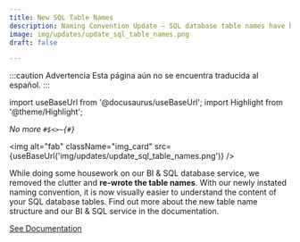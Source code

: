 ```yaml
---
title: New SQL Table Names
description: Naming Convention Update – SQL database table names have been renamed to make it even easier to work with the third-party Business Intelligence tools incorporated into Cotalker.
image: img/updates/update_sql_table_names.png
draft: false

---
```


:::caution Advertencia
Esta página aún no se encuentra traducida al español.
:::

import useBaseUrl from '@docusaurus/useBaseUrl'; 
import Highlight from '@theme/Highlight';


<div className="align-center">
<div className="card">
<div className="card__header">

<span className="hero__subtitle"><em>

No more `#$<>~{#}`

</em></span>

</div>
<div className="card__image">

<img alt="fab" className="img_card" src={useBaseUrl('img/updates/update_sql_table_names.png')} />
<br/>

</div>
<div className="card__body">

While doing some housework on our BI & SQL database service, we removed the clutter and **re-wrote the table names**. With our newly instated naming convention, it is now visually easier to understand the content of your SQL database tables. Find out more about the new table name structure and our BI & SQL service in the documentation. 

</div>
<div className="card__footer text-center align-padding-center">

<a className="button button--info button--block" href="/docs/documentation/sql_bi/model">See Documentation</a>
<br/>

</div>
</div>
</div>

